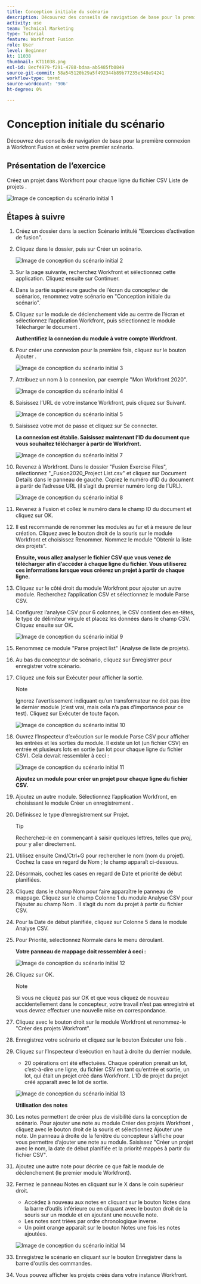 ```yaml
---
title: Conception initiale du scénario
description: Découvrez des conseils de navigation de base pour la première connexion à Workfront Fusion et créez votre premier scénario.
activity: use
team: Technical Marketing
type: Tutorial
feature: Workfront Fusion
role: User
level: Beginner
kt: 11038
thumbnail: KT11038.png
exl-id: 8ecf4979-f291-4788-bdaa-ab5485fb0849
source-git-commit: 58a545120b29a5f492344b89b77235e548e94241
workflow-type: tm+mt
source-wordcount: '906'
ht-degree: 0%

---
```


# Conception initiale du scénario

Découvrez des conseils de navigation de base pour la première connexion à Workfront Fusion et créez votre premier scénario.

## Présentation de l’exercice

Créez un projet dans Workfront pour chaque ligne du fichier CSV Liste de projets .

![Image de conception du scénario initial 1](../12-exercises/assets/initial-scenario-design-1.png)

## Étapes à suivre

1. Créez un dossier dans la section Scénario intitulé &quot;Exercices d’activation de fusion&quot;.
1. Cliquez dans le dossier, puis sur Créer un scénario.

   ![Image de conception du scénario initial 2](../12-exercises/assets/initial-scenario-design-2.png)

1. Sur la page suivante, recherchez Workfront et sélectionnez cette application. Cliquez ensuite sur Continuer.
1. Dans la partie supérieure gauche de l’écran du concepteur de scénarios, renommez votre scénario en &quot;Conception initiale du scénario&quot;.
1. Cliquez sur le module de déclenchement vide au centre de l’écran et sélectionnez l’application Workfront, puis sélectionnez le module Télécharger le document .

   **Authentifiez la connexion du module à votre compte Workfront.**

1. Pour créer une connexion pour la première fois, cliquez sur le bouton Ajouter .

   ![Image de conception du scénario initial 3](../12-exercises/assets/initial-scenario-design-3.png)

1. Attribuez un nom à la connexion, par exemple &quot;Mon Workfront 2020&quot;.

   ![Image de conception du scénario initial 4](../12-exercises/assets/initial-scenario-design-4.png)

1. Saisissez l’URL de votre instance Workfront, puis cliquez sur Suivant.

   ![Image de conception du scénario initial 5](../12-exercises/assets/initial-scenario-design-5.png)

1. Saisissez votre mot de passe et cliquez sur Se connecter.

   **La connexion est établie. Saisissez maintenant l’ID du document que vous souhaitez télécharger à partir de Workfront.**

   ![Image de conception du scénario initial 7](../12-exercises/assets/initial-scenario-design-7.png)

1. Revenez à Workfront. Dans le dossier &quot;Fusion Exercise Files&quot;, sélectionnez &quot;_Fusion2020_Project List.csv&quot; et cliquez sur Document Details dans le panneau de gauche. Copiez le numéro d’ID du document à partir de l’adresse URL (il s’agit du premier numéro long de l’URL).

   ![Image de conception du scénario initial 8](../12-exercises/assets/initial-scenario-design-8.png)

1. Revenez à Fusion et collez le numéro dans le champ ID du document et cliquez sur OK.
1. Il est recommandé de renommer les modules au fur et à mesure de leur création. Cliquez avec le bouton droit de la souris sur le module Workfront et choisissez Renommer. Nommez le module &quot;Obtenir la liste des projets&quot;.

   **Ensuite, vous allez analyser le fichier CSV que vous venez de télécharger afin d’accéder à chaque ligne du fichier. Vous utiliserez ces informations lorsque vous créerez un projet à partir de chaque ligne.**

1. Cliquez sur le côté droit du module Workfront pour ajouter un autre module. Recherchez l’application CSV et sélectionnez le module Parse CSV.
1. Configurez l’analyse CSV pour 6 colonnes, le CSV contient des en-têtes, le type de délimiteur virgule et placez les données dans le champ CSV. Cliquez ensuite sur OK.

   ![Image de conception du scénario initial 9](../12-exercises/assets/initial-scenario-design-9.png)

1. Renommez ce module &quot;Parse project list&quot; (Analyse de liste de projets).
1. Au bas du concepteur de scénario, cliquez sur Enregistrer pour enregistrer votre scénario.
1. Cliquez une fois sur Exécuter pour afficher la sortie.

   >[!NOTE]
   >
   >Ignorez l’avertissement indiquant qu’un transformateur ne doit pas être le dernier module (c’est vrai, mais cela n’a pas d’importance pour ce test). Cliquez sur Exécuter de toute façon.

   ![Image de conception du scénario initial 10](../12-exercises/assets/initial-scenario-design-10.png)

1. Ouvrez l’Inspecteur d’exécution sur le module Parse CSV pour afficher les entrées et les sorties du module. Il existe un lot (un fichier CSV) en entrée et plusieurs lots en sortie (un lot pour chaque ligne du fichier CSV). Cela devrait ressembler à ceci :

   ![Image de conception du scénario initial 11](../12-exercises/assets/initial-scenario-design-11.png)

   **Ajoutez un module pour créer un projet pour chaque ligne du fichier CSV.**

1. Ajoutez un autre module. Sélectionnez l’application Workfront, en choisissant le module Créer un enregistrement .
1. Définissez le type d’enregistrement sur Projet.

   >[!TIP]
   >
   >Recherchez-le en commençant à saisir quelques lettres, telles que *proj*, pour y aller directement.

1. Utilisez ensuite Cmd/Ctrl+G pour rechercher le nom (nom du projet). Cochez la case en regard de Nom ; le champ apparaît ci-dessous.
1. Désormais, cochez les cases en regard de Date et priorité de début planifiées.
1. Cliquez dans le champ Nom pour faire apparaître le panneau de mappage. Cliquez sur le champ Colonne 1 du module Analyse CSV pour l’ajouter au champ Nom . Il s’agit du nom du projet à partir du fichier CSV.
1. Pour la Date de début planifiée, cliquez sur Colonne 5 dans le module Analyse CSV.
1. Pour Priorité, sélectionnez Normale dans le menu déroulant.

   **Votre panneau de mappage doit ressembler à ceci :**

   ![Image de conception du scénario initial 12](../12-exercises/assets/initial-scenario-design-12.png)

1. Cliquez sur OK.

   >[!NOTE]
   >
   >Si vous ne cliquez pas sur OK et que vous cliquez de nouveau accidentellement dans le concepteur, votre travail n’est pas enregistré et vous devrez effectuer une nouvelle mise en correspondance.

1. Cliquez avec le bouton droit sur le module Workfront et renommez-le &quot;Créer des projets Workfront&quot;.
1. Enregistrez votre scénario et cliquez sur le bouton Exécuter une fois .
1. Cliquez sur l’Inspecteur d’exécution en haut à droite du dernier module.

   + 20 opérations ont été effectuées. Chaque opération prenait un lot, c’est-à-dire une ligne, du fichier CSV en tant qu’entrée et sortie, un lot, qui était un projet créé dans Workfront. L’ID de projet du projet créé apparaît avec le lot de sortie.

   ![Image de conception du scénario initial 13](../12-exercises/assets/initial-scenario-design-13.png)

   **Utilisation des notes**

1. Les notes permettent de créer plus de visibilité dans la conception de scénario. Pour ajouter une note au module Créer des projets Workfront , cliquez avec le bouton droit de la souris et sélectionnez Ajouter une note. Un panneau à droite de la fenêtre du concepteur s’affiche pour vous permettre d’ajouter une note au module. Saisissez &quot;Créer un projet avec le nom, la date de début planifiée et la priorité mappés à partir du fichier CSV&quot;.
1. Ajoutez une autre note pour décrire ce que fait le module de déclenchement (le premier module Workfront).
1. Fermez le panneau Notes en cliquant sur le X dans le coin supérieur droit.

   + Accédez à nouveau aux notes en cliquant sur le bouton Notes dans la barre d’outils inférieure ou en cliquant avec le bouton droit de la souris sur un module et en ajoutant une nouvelle note.
   + Les notes sont triées par ordre chronologique inverse.
   + Un point orange apparaît sur le bouton Notes une fois les notes ajoutées.

   ![Image de conception du scénario initial 14](../12-exercises/assets/initial-scenario-design-14.png)

1. Enregistrez le scénario en cliquant sur le bouton Enregistrer dans la barre d&#39;outils des commandes.
1. Vous pouvez afficher les projets créés dans votre instance Workfront.
